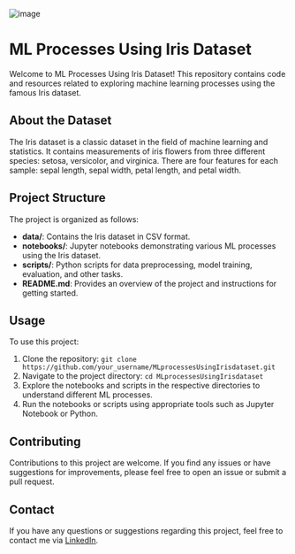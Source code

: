 ![image](https://github.com/MananChandna/MLprocessesUsingIrisdataset/assets/139998502/eb57561b-d7e8-4618-a39d-d2d7b3ad97e3)


<!DOCTYPE html>
<html lang="en">

<head>
    <meta charset="UTF-8">
    <meta name="viewport" content="width=device-width, initial-scale=1.0">
</head>

<body>
    <h1>ML Processes Using Iris Dataset</h1>
    <p>Welcome to ML Processes Using Iris Dataset! This repository contains code and resources related to exploring
        machine learning processes using the famous Iris dataset.</p>

  <h2>About the Dataset</h2>
    <p>The Iris dataset is a classic dataset in the field of machine learning and statistics. It contains
        measurements of iris flowers from three different species: setosa, versicolor, and virginica. There are four
        features for each sample: sepal length, sepal width, petal length, and petal width.</p>

  <h2>Project Structure</h2>
    <p>The project is organized as follows:</p>
    <ul>
        <li><strong>data/</strong>: Contains the Iris dataset in CSV format.</li>
        <li><strong>notebooks/</strong>: Jupyter notebooks demonstrating various ML processes using the Iris dataset.</li>
        <li><strong>scripts/</strong>: Python scripts for data preprocessing, model training, evaluation, and other
            tasks.</li>
        <li><strong>README.md</strong>: Provides an overview of the project and instructions for getting started.</li>
    </ul>
    <h2>Usage</h2>
    <p>To use this project:</p>
    <ol>
        <li>Clone the repository: <code>git clone https://github.com/your_username/MLprocessesUsingIrisdataset.git</code>
        </li>
        <li>Navigate to the project directory: <code>cd MLprocessesUsingIrisdataset</code></li>
        <li>Explore the notebooks and scripts in the respective directories to understand different ML processes.</li>
        <li>Run the notebooks or scripts using appropriate tools such as Jupyter Notebook or Python.</li>
    </ol>
    <h2>Contributing</h2>
    <p>Contributions to this project are welcome. If you find any issues or have suggestions for improvements, please
        feel free to open an issue or submit a pull request.</p>
   <h2>Contact</h2>
    <p>If you have any questions or suggestions regarding this project, feel free to contact me via <a href="https://www.linkedin.com/in/manan-chandna-697588257/">LinkedIn</a>.</p>
</body>

</html>
